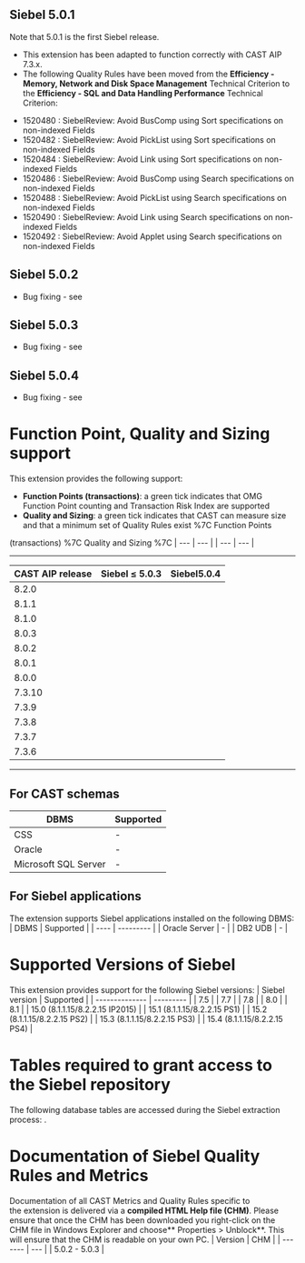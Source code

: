 ## Siebel 5.0.1

Note that 5.0.1 is the first Siebel release.
- This extension has been adapted to function correctly with CAST AIP 7.3.x.
- The following Quality Rules have been moved from the **Efficiency - Memory, Network and Disk Space Management** Technical Criterion to the **Efficiency - SQL and Data Handling Performance** Technical Criterion:

*   1520480 : SiebelReview: Avoid BusComp using Sort specifications on non-indexed Fields
*   1520482 : SiebelReview: Avoid PickList using Sort specifications on non-indexed Fields
*   1520484 : SiebelReview: Avoid Link using Sort specifications on non-indexed Fields
*   1520486 : SiebelReview: Avoid BusComp using Search specifications on non-indexed Fields
*   1520488 : SiebelReview: Avoid PickList using Search specifications on non-indexed Fields
*   1520490 : SiebelReview: Avoid Link using Search specifications on non-indexed Fields
*   1520492 : SiebelReview: Avoid Applet using Search specifications on non-indexed Fields
## Siebel 5.0.2

- Bug fixing - see

## Siebel 5.0.3

- Bug fixing - see

## Siebel 5.0.4

- Bug fixing - see

# Function Point, Quality and Sizing support

This extension provides the following support:
- **Function Points (transactions)**: a green tick indicates that OMG Function Point counting and Transaction Risk Index are supported
- **Quality and Sizing**: a green tick indicates that CAST can measure size and that a minimum set of Quality Rules exist %7C Function Points

(transactions) %7C Quality and Sizing %7C
| --- | --- |
| --- | --- |

---------------------------------------
| CAST AIP release | Siebel ≤ 5.0.3 | Siebel5.0.4 |
| ---------------- | -------------- | ----------- |
| 8.2.0 |
| 8.1.1 |
| 8.1.0 |
| 8.0.3 |
| 8.0.2 |
| 8.0.1 |
| 8.0.0 |
| 7.3.10 |
| 7.3.9 |
| 7.3.8 |
| 7.3.7 |
| 7.3.6 |

---
## For CAST schemas

| DBMS | Supported |
| ---- | --------- |
| CSS | - |
| Oracle | - |
| Microsoft SQL Server | - |

## For Siebel applications

The extension supports Siebel applications installed on the following DBMS:
| DBMS | Supported |
| ---- | --------- |
| Oracle Server | - |
| DB2 UDB | - |

# Supported Versions of Siebel

This extension provides support for the following Siebel versions:
| Siebel version | Supported |
| -------------- | --------- |
| 7.5 |
| 7.7 |
| 7.8 |
| 8.0 |
| 8.1 |
| 15.0 (8.1.1.15/8.2.2.15 IP2015) |
| 15.1 (8.1.1.15/8.2.2.15 PS1) |
| 15.2 (8.1.1.15/8.2.2.15 PS2) |
| 15.3 (8.1.1.15/8.2.2.15 PS3) |
| 15.4 (8.1.1.15/8.2.2.15 PS4) |

# Tables required to grant access to the Siebel repository

The following database tables are accessed during the Siebel extraction process: .
# Documentation of Siebel Quality Rules and Metrics

Documentation of all CAST Metrics and Quality Rules specific to the extension is delivered via a **compiled HTML Help file (CHM)**. Please ensure that once the CHM has been downloaded you right-click on the CHM file in Windows Explorer and choose** Properties > Unblock**. This will ensure that the CHM is readable on your own PC.
| Version | CHM |
| ------- | --- |
| 5.0.2 - 5.0.3 |

